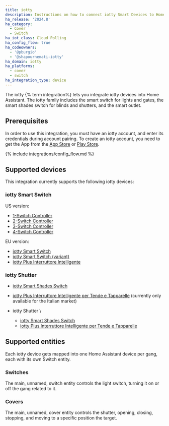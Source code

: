 ```yaml
---
title: iotty
description: Instructions on how to connect iotty Smart Devices to Home Assistant.
ha_release: '2024.8'
ha_category:
  - Cover
  - Switch
ha_iot_class: Cloud Polling
ha_config_flow: true
ha_codeowners:
  - '@pburgio'
  - '@shapournemati-iotty'
ha_domain: iotty
ha_platforms:
  - cover
  - switch
ha_integration_type: device
---
```


The iotty {% term integration%} lets you integrate iotty devices into Home Assistant. The iotty family includes the smart switch for lights and gates, the smart shades switch for blinds and shutters, and the smart outlet.

## Prerequisites

In order to use this integration, you must have an iotty account, and enter its credentials during account pairing.
To create an iotty account, you need to get the App from the [App Store](https://apps.apple.com/it/app/iotty-smart-home/id1230937401) or [Play Store](https://play.google.com/store/apps/details?id=com.dynamicait.iotty&hl=en).

{% include integrations/config_flow.md %}

## Supported devices

This integration currently supports the following iotty devices:

### iotty Smart Switch

US version:

- [1-Switch Controller](https://iottysmarthome.com/products/1-switch-controller?variant=43630747058389)
- [2-Switch Controller](https://iottysmarthome.com/products/2-switch-controller?variant=43630751219925)
- [3-Switch Controller](https://iottysmarthome.com/products/3-switch-controller?variant=43630760493269)
- [4-Switch Controller](https://iottysmarthome.com/products/4-switch-controller?variant=43630774386901)

EU version:

- [iotty Smart Switch](https://iotty.uk/collections/frontpage/products/iotty-smart-switch)
- [iotty Smart Switch (variant)](https://iotty.uk/collections/frontpage/products/iotty-smart-switch?variant=40820222460082)
- [iotty Plus Interruttore Intelligente](https://iotty.it/collections/frontpage/products/iotty-plus-interruttore-intelligente-per-luci-e-cancelli)

### iotty Shutter

- [iotty Smart Shades Switch](https://iotty.uk/collections/frontpage/products/e2s-plus-smart-shades-switch-for-shutters-and-blinds)
- [iotty Plus Interruttore Intelligente per Tende e Tapparelle](https://iotty.it/collections/prodotti-singoli/products/i3s-plus-interruttore-intelligente-per-tende-e-tapparelle) (currently only available for the Italian market)

- iotty Shutter \
  - [iotty Smart Shades Switch](https://iotty.uk/collections/frontpage/products/e2s-plus-smart-shades-switch-for-shutters-and-blinds)
  - [iotty Plus Interruttore Intelligente per Tende e Tapparelle](https://iotty.it/collections/prodotti-singoli/products/i3s-plus-interruttore-intelligente-per-tende-e-tapparelle)

## Supported entities

Each iotty device gets mapped into one Home Assistant device per gang, each with its own Switch entity.

### Switches

The main, unnamed, switch entity controls the light switch, turning it on or off the gang related to it.

### Covers

The main, unnamed, cover entity controls the shutter, opening, closing, stopping, and moving to a specific position the target.
